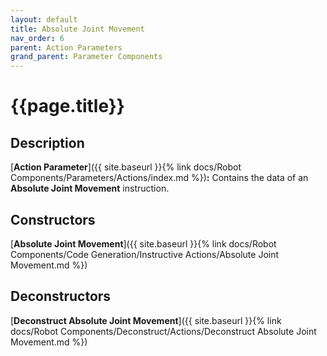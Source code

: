 ```yaml
---
layout: default
title: Absolute Joint Movement
nav_order: 6
parent: Action Parameters
grand_parent: Parameter Components
---
```


# **{{page.title}}**

## **Description**

[**Action Parameter**]({{ site.baseurl }}{% link docs/Robot Components/Parameters/Actions/index.md %})**:** 
Contains the data of an **Absolute Joint Movement** instruction. 

## **Constructors**

[**Absolute Joint Movement**]({{ site.baseurl }}{% link docs/Robot Components/Code Generation/Instructive Actions/Absolute Joint Movement.md %})

## **Deconstructors**

[**Deconstruct Absolute Joint Movement**]({{ site.baseurl }}{% link docs/Robot Components/Deconstruct/Actions/Deconstruct Absolute Joint Movement.md %})
